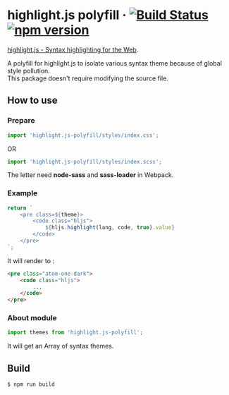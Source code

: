 # highlight.js polyfill &middot; [![Build Status](https://travis-ci.org/ChouUn/highlight.js-polyfill.svg?branch=master)](https://travis-ci.org/ChouUn/highlight.js-polyfill) [![npm version](https://img.shields.io/npm/v/highlight.js-polyfill.svg?style=flat)](https://www.npmjs.com/package/highlight.js-polyfill)

[highlight.js - Syntax highlighting for the Web](https://highlightjs.org/).

A polyfill for highlight.js to isolate various syntax theme because of global style pollution.   
This package doesn't require modifying the source file.

## How to use

### Prepare

```jsx
import 'highlight.js-polyfill/styles/index.css';
```
OR
```jsx
import 'highlight.js-polyfill/styles/index.scss';
```
The letter need **node-sass** and **sass-loader** in Webpack.

### Example

```jsx
return `
    <pre class=${theme}>
        <code class="hljs">
            ${hljs.highlight(lang, code, true).value}
        </code>
    </pre>
`;
```
It will render to :
```html
<pre class="atom-one-dark">
    <code class="hljs">
        ...
    </code>
</pre>
```

### About module

```jsx
import themes from 'highlight.js-polyfill';
```
It will get an Array of syntax themes.

## Build

```shell
$ npm run build 
```